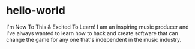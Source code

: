 # hello-world
I'm New To This &amp; Excited To Learn!
I am an inspiring music producer and I've always wanted to learn how to hack and create software that can change the game for any one that's independent in the music industry.
